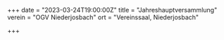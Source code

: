 +++
date = "2023-03-24T19:00:00Z"
title = "Jahreshauptversammlung"
verein = "OGV Niederjosbach"
ort = "Vereinssaal, Niederjosbach"

+++
